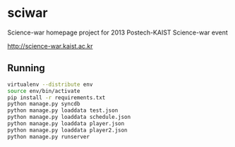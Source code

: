 sciwar
======

Science-war homepage project for 2013 Postech-KAIST Science-war event

http://science-war.kaist.ac.kr

Running
-------

```sh
virtualenv --distribute env
source env/bin/activate
pip install -r requirements.txt
python manage.py syncdb
python manage.py loaddata test.json
python manage.py loaddata schedule.json
python manage.py loaddata player.json
python manage.py loaddata player2.json
python manage.py runserver
```
